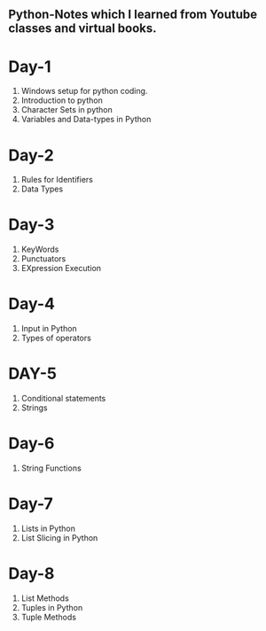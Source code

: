 ## Python-Notes which I learned from Youtube classes and virtual books. 
# Day-1
1. Windows setup for python coding.
2. Introduction to python
3. Character Sets in python
4. Variables and Data-types in Python 

# Day-2
1. Rules for Identifiers
2. Data Types

# Day-3
1. KeyWords
2. Punctuators
3. EXpression Execution

# Day-4

1. Input in Python
2. Types of operators

# DAY-5
1. Conditional statements
2. Strings

# Day-6 
1. String Functions

# Day-7
1. Lists in Python
2. List Slicing in Python

# Day-8
1. List Methods
2. Tuples in Python
3. Tuple Methods